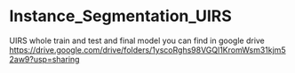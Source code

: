 # Instance_Segmentation_UIRS
UIRS
whole train and test and final model you can find in google drive https://drive.google.com/drive/folders/1yscoRghs98VGQl1KromWsm31kjm52aw9?usp=sharing
